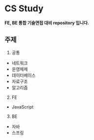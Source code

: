 # CS Study
**FE, BE 통합 기술면접 대비 repository 입니다.**

## 주제

1. 공통
* 네트워크
* 운영체제
* 데이터베이스
* 자료구조
* 알고리즘

2. FE
* JavaScript

3. BE
* 자바
* 스프링


